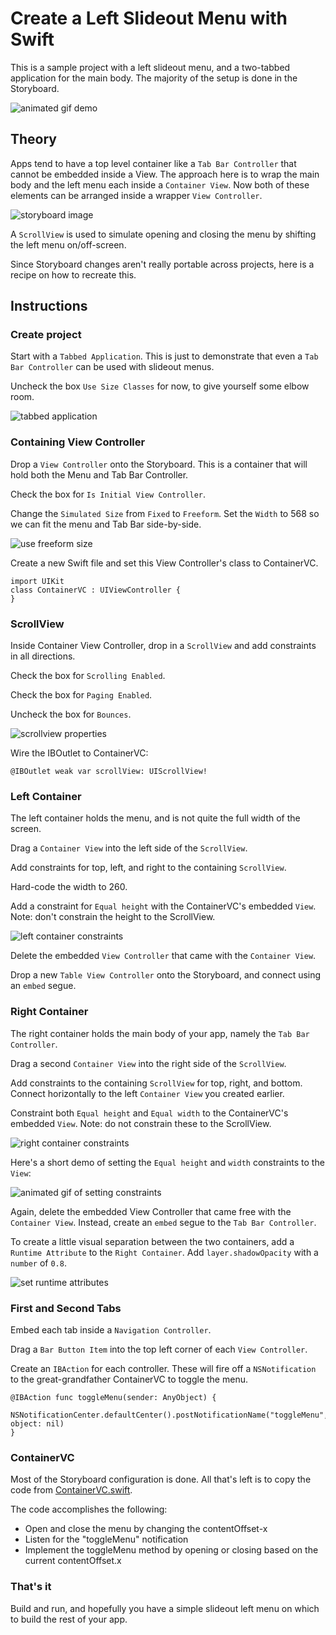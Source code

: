 # Create a Left Slideout Menu with Swift

This is a sample project with a left slideout menu, and a two-tabbed application for the main body.  The majority of the setup is done in the Storyboard.

![animated gif demo](https://github.com/ThornTechPublic/LeftSlideoutMenu/blob/master/GitHubImages/leftMenuVid.gif)

## Theory

Apps tend to have a top level container like a `Tab Bar Controller` that cannot be embedded inside a View.  The approach here is to wrap the main body and the left menu each inside a `Container View`.  Now both of these elements can be arranged inside a wrapper `View Controller`.  

![storyboard image](https://github.com/ThornTechPublic/LeftSlideoutMenu/blob/master/GitHubImages/containerStoryboard.png)

A `ScrollView` is used to simulate opening and closing the menu by shifting the left menu on/off-screen.  

Since Storyboard changes aren't really portable across projects, here is a recipe on how to recreate this.

## Instructions

### Create project

Start with a `Tabbed Application`.  This is just to demonstrate that even a `Tab Bar Controller` can be used with slideout menus.

Uncheck the box `Use Size Classes` for now, to give yourself some elbow room.

![tabbed application](https://github.com/ThornTechPublic/LeftSlideoutMenu/blob/master/GitHubImages/tabbedApplicationIcon.png)

### Containing View Controller

Drop a `View Controller` onto the Storyboard.  This is a container that will hold both the Menu and Tab Bar Controller.

Check the box for `Is Initial View Controller`.

Change the `Simulated Size` from `Fixed` to `Freeform`.  Set the `Width` to 568 so we can fit the menu and Tab Bar side-by-side.

![use freeform size](https://github.com/ThornTechPublic/LeftSlideoutMenu/blob/master/GitHubImages/freeform.png)

Create a new Swift file and set this View Controller's class to ContainerVC.

```
import UIKit
class ContainerVC : UIViewController {
}
```

### ScrollView

Inside Container View Controller, drop in a `ScrollView` and add constraints in all directions.

Check the box for `Scrolling Enabled`.

Check the box for `Paging Enabled`.

Uncheck the box for `Bounces`.

![scrollview properties](https://github.com/ThornTechPublic/LeftSlideoutMenu/blob/master/GitHubImages/scrollingEnabled.png)

Wire the IBOutlet to ContainerVC:

```
@IBOutlet weak var scrollView: UIScrollView!
```

### Left Container

The left container holds the menu, and is not quite the full width of the screen.  

Drag a `Container View` into the left side of the `ScrollView`.  

Add constraints for top, left, and right to the containing `ScrollView`.

Hard-code the width to 260. 

Add a constraint for `Equal height` with the ContainerVC's embedded `View`.  Note: don't constrain the height to the ScrollView.

![left container constraints](https://github.com/ThornTechPublic/LeftSlideoutMenu/blob/master/GitHubImages/leftMenuConstraints.png)

Delete the embedded `View Controller` that came with the `Container View`.

Drop a new `Table View Controller` onto the Storyboard, and connect using an `embed` segue.

### Right Container

The right container holds the main body of your app, namely the `Tab Bar Controller`.  

Drag a second `Container View` into the right side of the `ScrollView`.

Add constraints to the containing `ScrollView` for top, right, and bottom.  Connect horizontally to the left `Container View` you created earlier.

Constraint both `Equal height` and `Equal width` to the ContainerVC's embedded `View`.  Note: do not constrain these to the ScrollView.

![right container constraints](https://github.com/ThornTechPublic/LeftSlideoutMenu/blob/master/GitHubImages/rightConstraints.png)

Here's a short demo of setting the `Equal height` and `width` constraints to the `View`:

![animated gif of setting constraints](https://github.com/ThornTechPublic/LeftSlideoutMenu/blob/master/GitHubImages/setConstraintsFromContainers.gif)

Again, delete the embedded View Controller that came free with the `Container View`.  Instead, create an `embed` segue to the `Tab Bar Controller`.

To create a little visual separation between the two containers, add a `Runtime Attribute` to the `Right Container`.  Add `layer.shadowOpacity` with a `number` of `0.8`.

![set runtime attributes](https://github.com/ThornTechPublic/LeftSlideoutMenu/blob/master/GitHubImages/runtimeAttributes.png)

### First and Second Tabs

Embed each tab inside a `Navigation Controller`.  

Drag a `Bar Button Item` into the top left corner of each `View Controller`.

Create an `IBAction` for each controller.  These will fire off a `NSNotification` to the great-grandfather ContainerVC to toggle the menu.

```
@IBAction func toggleMenu(sender: AnyObject) {
  NSNotificationCenter.defaultCenter().postNotificationName("toggleMenu", object: nil)
}
```

### ContainerVC

Most of the Storyboard configuration is done.  All that's left is to copy the code from [ContainerVC.swift](https://github.com/ThornTechPublic/LeftSlideoutMenu/blob/master/LeftSlideoutMenu/ContainerVC.swift).

The code accomplishes the following:

* Open and close the menu by changing the contentOffset-x
* Listen for the "toggleMenu" notification
* Implement the toggleMenu method by opening or closing based on the current contentOffset.x

### That's it

Build and run, and hopefully you have a simple slideout left menu on which to build the rest of your app.
